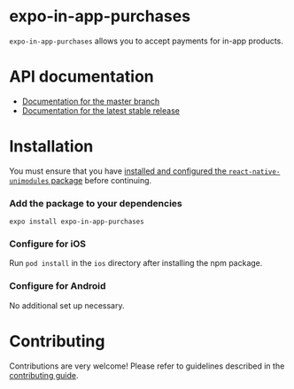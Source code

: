 # expo-in-app-purchases

`expo-in-app-purchases` allows you to accept payments for in-app products.

# API documentation

- [Documentation for the master branch](https://github.com/expo/expo/blob/master/docs/pages/versions/unversioned/sdk/in-app-purchases.md)
- [Documentation for the latest stable release](https://docs.expo.io/versions/latest/sdk/in-app-purchases/)

# Installation

You must ensure that you have [installed and configured the `react-native-unimodules` package](https://github.com/unimodules/react-native-unimodules) before continuing.

### Add the package to your dependencies

```
expo install expo-in-app-purchases
```

### Configure for iOS

Run `pod install` in the `ios` directory after installing the npm package.

### Configure for Android

No additional set up necessary.

# Contributing

Contributions are very welcome! Please refer to guidelines described in the [contributing guide]( https://github.com/expo/expo#contributing).
